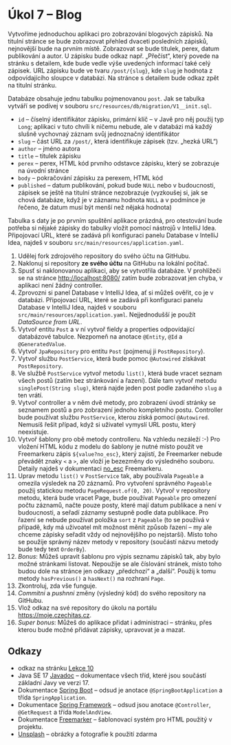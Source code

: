 # Úkol 7 – Blog

Vytvoříme jednoduchou aplikaci pro zobrazování blogových zápisků. Na titulní stránce se bude zobrazovat přehled dvaceti posledních zápisků, nejnovější bude na
prvním místě. Zobrazovat se bude titulek, perex, datum publikování a autor. U zápisku bude odkaz např. „Přečíst“, který povede na stránku s detailem, kde bude
vedle výše uvedených informací také celý zápisek. URL zápisku bude ve tvaru `/post/{slug}`, kde `slug` je hodnota z odpovídajícího sloupce v databázi. Na
stránce s detailem bude odkaz zpět na titulní stránku.

Databáze obsahuje jednu tabulku pojmenovanou `post`. Jak se tabulka vytváří se podívej v souboru `src/resources/db/migration/V1__init.sql`.

* `id` – číselný identifikátor zápisku, primární klíč – v Javě pro něj použij typ `Long`; aplikaci v tuto chvíli k ničemu nebude, ale v databázi má každý slušně
  vychovnaý záznam svůj jednoznačný identifikátor
* `slug` – část URL za `/post/`, která identifikuje zápisek (tzv. „hezká URL“)
* `author` – jméno autora
* `title` – titulek zápisku
* `perex` – perex, HTML kód prvního odstavce zápisku, který se zobrazuje na úvodní stránce
* `body` – pokračování zápisku za perexem, HTML kód
* `published` – datum publikování, pokud bude `NULL` nebo v budoucnosti, zápisek se ještě na titulní stránce nezobrazuje (vyzkoušej si, jak se chová databáze,
  když je v záznamu hodnota `NULL` a v podmínce je řečeno, že datum musí být menší než nějaká hodnota)

Tabulka s daty je po prvním spuštění aplikace prázdná, pro otestování bude potřeba si nějaké zápisky do tabulky vložit pomocí nástrojů v IntelliJ Idea.
Připojovací URL, které se zadává při konfiguraci panelu Database v IntelliJ Idea, najdeš v souboru `src/main/resources/application.yaml`.

1. Udělej fork zdrojového repository do svého účtu na GitHubu.
1. Naklonuj si repository **ze svého účtu** na GitHubu na lokální počítač.
1. Spusť si naklonovanou aplikaci, aby se vytvotřila databáze. V prohlížeči se na stránce [http://localhost:8080/](http://localhost:8080/) zatím bude zobrazovat
   jen chyba, v aplikaci není žádný controller.
1. Zprovozni si panel Database v IntelliJ Idea, ať si můžeš ověřit, co je v databázi. Připojovací URL, které se zadává při konfiguraci panelu Database v
   IntelliJ Idea, najdeš v souboru `src/main/resources/application.yaml`. Nejjednodušší je použít *DataSource from URL*.
1. Vytvoř entitu `Post` a v ní vytvoř fieldy a properties odpovídající databázové tabulce. Nezpomeň na anotace `@Entity`, `@Id` a `@GeneratedValue`.
1. Vytvoř `JpaRepository` pro entitu `Post` (pojmenuj ji `PostRepository`).
1. Vytvoř službu `PostService`, která bude pomoc `@Autowired` získávat `PostRepository`.
1. Ve službě `PostService` vytvoř metodu `list()`, která bude vracet seznam všech postů (zatím bez stránkování a řazení). Dále tam vytvoř metodu
   `singlePost(String slug)`, která najde jeden post podle zadaného `slug` a ten vrátí.
1. Vytvoř controller a v něm dvě metody, pro zobrazení úvodí stránky se seznamem postů a pro zobrazení jednoho kompletního postu. Controller bude používat službu
   `PostService`, kterou získá pomocí `@Autowired`. Nemusíš řešit případ, když si uživatel vymyslí URL postu, který neexistuje.
1. Vytvoř šablony pro obě metody controlleru. Na vzhledu nezáleží :-) Pro vložení HTML kódu z modelu do šablony je nutné místo použít ve Freemarkeru zápis
   `${value?no_esc}`, který zajistí, že Freemarker nebude převádět znaky `<` a `>`, ale vloží je bezezměny do výsledného souboru. Detaily najdeš v dokumentaci
   [no_esc](https://freemarker.apache.org/docs/ref_builtins_string.html#ref_builtin_no_esc) Freemarkeru.
1. Uprav metodu `list()` v `PostService` tak, aby používala `Pageable` a omezila výsledek na 20 záznamů. Pro vytvoření správného `Pageable` použij statickou
   metodu `PageRequest.of(0, 20)`. Vytvoř v repository metodu, která bude vracet Page<Post>, bude používat `Pageable` pro omezení počtu záznamů, načte pouze posty,
   které mají datum publikace a není v budoucnosti, a seřadí záznamy sestupně podle data publikace. Pro řazení se nebude používat položka `sort` z `Pageable` (to se používá v případě, kdy má uživoatel mít možnost měnit způsob řazení – my ale chceme zápisky seřadit vždy od nejnovějšího po nejstarší). Místo toho se použije správný název metody v repository (součástí názvu metody bude tedy text `OrderBy`).
1. *Bonus*: Můžeš upravit šablonu pro výpis seznamu zápisků tak, aby bylo možné stránkami listovat. Nepoužije se ale číslování stránek, místo toho budou dole
   na stránce jen odkazy „předchozí“ a „další“. Použij k tomu metody `hasPrevious()` a `hasNext()` na rozhraní `Page`.
1. Zkontroluj, zda vše funguje.    
1. *Commitni* a *pushnni* změny (výsledný kód) do svého repository na GitHubu.
1. Vlož odkaz na své repository do úkolu na portálu https://moje.czechitas.cz.
1. *Super bonus*: Můžeš do aplikace přidat i administraci – stránku, přes kterou bude možné přidávat zápisky, upravovat je a mazat.

## Odkazy

* odkaz na stránku [Lekce 10](https://java.czechitas.cz/2022-podzim/java-2/lekce-10.html)
* Java SE 17 [Javadoc](https://docs.oracle.com/en/java/javase/11/docs/api/java.base/) – dokumentace všech tříd, které jsou součástí základní Javy ve verzi 17.
* Dokumentace [Spring Boot](https://spring.io/projects/spring-boot#learn) – odsud je anotace `@SpringBootApplication` a třída `SpringApplication`.
* Dokumentace [Spring Framework](https://spring.io/projects/spring-framework#learn) – odsud jsou anotace `@Controller`, `@GetRequest` a třída `ModelAndView`.
* Dokumentace [Freemarker](https://freemarker.apache.org/docs/) – šablonovací systém pro HTML použitý v projektu.
* [Unsplash](https://unsplash.com) – obrázky a fotografie k použití zdarma
